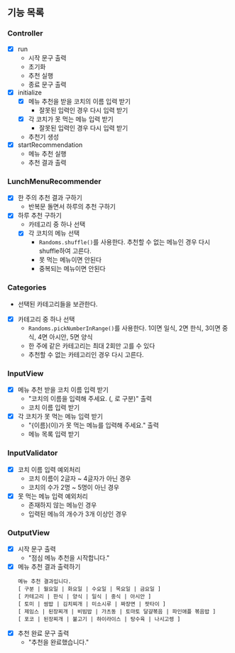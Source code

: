 ## 기능 목록

### Controller
- [x] run
  - 시작 문구 출력
  - 초기화
  - 추천 실행
  - 종료 문구 출력
- [x] initialize
  - [x] 메뉴 추천을 받을 코치의 이름 입력 받기
    - 잘못된 입력인 경우 다시 입력 받기
  - [x] 각 코치가 못 먹는 메뉴 입력 받기
    - 잘못된 입력인 경우 다시 입력 받기
  - 추천기 생성
- [x] startRecommendation
  - 메뉴 추천 실행
  - 추천 결과 출력

### LunchMenuRecommender
- [x] 한 주의 추천 결과 구하기
  - 반복문 돌면서 하루의 추천 구하기
- [x] 하루 추천 구하기
  - 카테고리 중 하나 선택
  - [x] 각 코치의 메뉴 선택
    - `Randoms.shuffle()`를 사용한다. 추천할 수 없는 메뉴인 경우 다시 shuffle하여 고른다.
    - 못 먹는 메뉴이면 안된다
    - 중복되는 메뉴이면 안된다

### Categories
- 선택된 카테고리들을 보관한다.
- [x] 카테고리 중 하나 선택
  - `Randoms.pickNumberInRange()`를 사용한다. 1이면 일식, 2면 한식, 3이면 중식, 4면 아시안, 5면 양식
  - 한 주에 같은 카테고리는 최대 2회만 고를 수 있다
  - 추천할 수 없는 카테고리인 경우 다시 고른다.

### InputView
- [x] 메뉴 추천 받을 코치 이름 입력 받기
  - "코치의 이름을 입력해 주세요. (, 로 구분)" 출력
  - 코치 이름 입력 받기
- [x] 각 코치가 못 먹는 메뉴 입력 받기
  - "{이름}(이)가 못 먹는 메뉴를 입력해 주세요." 출력
  - 메뉴 목록 입력 받기

### InputValidator
- [x] 코치 이름 입력 예외처리
  - 코치 이름이 2글자 ~ 4글자가 아닌 경우
  - 코치의 수가 2명 ~ 5명이 아닌 경우
- [x] 못 먹는 메뉴 입력 예외처리
  - 존재하지 않는 메뉴인 경우
  - 입력된 메뉴의 개수가 3개 이상인 경우

### OutputView
- [x] 시작 문구 출력
  - "점심 메뉴 추천을 시작합니다." 
- [x] 메뉴 추천 결과 출력하기
  ```text
  메뉴 추천 결과입니다.
  [ 구분 | 월요일 | 화요일 | 수요일 | 목요일 | 금요일 ]
  [ 카테고리 | 한식 | 양식 | 일식 | 중식 | 아시안 ]
  [ 토미 | 쌈밥 | 김치찌개 | 미소시루 | 짜장면 | 팟타이 ]
  [ 제임스 | 된장찌개 | 비빔밥 | 가츠동 | 토마토 달걀볶음 | 파인애플 볶음밥 ]
  [ 포코 | 된장찌개 | 불고기 | 하이라이스 | 탕수육 | 나시고렝 ]
  ```
- [x] 추천 완료 문구 출력
  - "추천을 완료했습니다."
